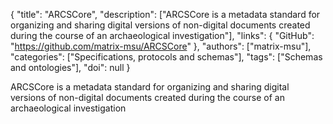{
  "title": "ARCSCore",
  "description": ["ARCSCore is a metadata standard for organizing and sharing digital versions of non-digital documents created during the course of an archaeological investigation"],
  "links": {
    "GitHub": "https://github.com/matrix-msu/ARCSCore"
  },
  "authors": ["matrix-msu"],
  "categories": ["Specifications, protocols and schemas"],
  "tags": ["Schemas and ontologies"],
  "doi": null
}

<!-- Generated by csv2md.R – do not edit by hand -->

ARCSCore is a metadata standard for organizing and sharing digital versions of non-digital documents created during the course of an archaeological investigation